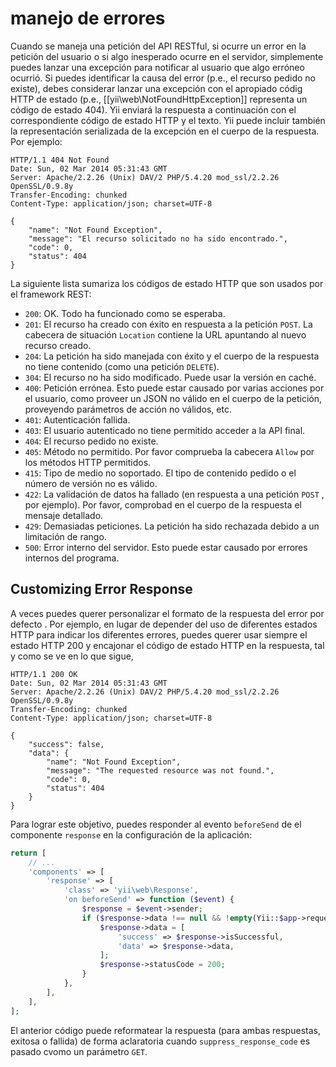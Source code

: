 manejo de errores
==============

Cuando se maneja una petición del API RESTful, si ocurre un error en la petición del usuario o si algo inesperado ocurre en el servidor, simplemente puedes lanzar una excepción para notificar al usuario que algo erróneo ocurrió.
Si puedes identificar la causa del error (p.e., el recurso pedido no existe), debes considerar lanzar una excepción con el apropiado códig HTTP de estado (p.e., [[yii\web\NotFoundHttpException]] representa un código de estado 404). Yii enviará la respuesta a continuación con el correspondiente código de estado HTTP y el texto. Yii puede incluir también la representación serializada de la excepción en el cuerpo de la respuesta. Por ejemplo:

```
HTTP/1.1 404 Not Found
Date: Sun, 02 Mar 2014 05:31:43 GMT
Server: Apache/2.2.26 (Unix) DAV/2 PHP/5.4.20 mod_ssl/2.2.26 OpenSSL/0.9.8y
Transfer-Encoding: chunked
Content-Type: application/json; charset=UTF-8

{
    "name": "Not Found Exception",
    "message": "El recurso solicitado no ha sido encontrado.",
    "code": 0,
    "status": 404
}
```

La siguiente lista sumariza los códigos de estado HTTP que son usados por el framework REST:

* `200`: OK. Todo ha funcionado como se esperaba.
* `201`: El recurso ha creado con éxito en respuesta a la petición `POST`. La cabecera de situación `Location`  contiene la URL apuntando al nuevo recurso creado.
* `204`: La petición ha sido manejada con éxito y el cuerpo de la respuesta no tiene contenido (como una petición `DELETE`).
* `304`: El recurso no ha sido modificado. Puede usar la versión en caché.
* `400`: Petición errónea. Esto puede estar causado por varias acciones por el usuario, como proveer un JSON no válido en el cuerpo de la petición, proveyendo parámetros de acción no válidos, etc.
* `401`: Autenticación fallida.
* `403`: El usuario autenticado no tiene permitido acceder a la API final.
* `404`: El recurso pedido no existe.
* `405`: Método no permitido. Por favor comprueba la cabecera `Allow` por los métodos HTTP permitidos.
* `415`: Tipo de medio no soportado. El tipo de contenido pedido o el número de versión no es válido.
* `422`: La validación de datos ha fallado (en respuesta a una petición `POST` , por ejemplo). Por favor, comprobad en el cuerpo de la respuesta el mensaje detallado.
* `429`: Demasiadas peticiones. La petición ha sido rechazada debido a un limitación de rango.
* `500`: Error interno del servidor. Esto puede estar causado por errores internos  del programa.


## Customizing Error Response <a name="customizing-error-response"></a>

A veces puedes querer personalizar el formato de la respuesta del error por defecto . Por ejemplo, en lugar de depender del uso de diferentes estados HTTP para indicar los diferentes errores, puedes querer usar siempre el estado HTTP 200 y encajonar el código de estado HTTP en la respuesta, tal y como se ve en lo que sigue,

```
HTTP/1.1 200 OK
Date: Sun, 02 Mar 2014 05:31:43 GMT
Server: Apache/2.2.26 (Unix) DAV/2 PHP/5.4.20 mod_ssl/2.2.26 OpenSSL/0.9.8y
Transfer-Encoding: chunked
Content-Type: application/json; charset=UTF-8

{
    "success": false,
    "data": {
        "name": "Not Found Exception",
        "message": "The requested resource was not found.",
        "code": 0,
        "status": 404
    }
}
```

Para lograr este objetivo, puedes responder al evento `beforeSend` de el componente `response` en la configuración de la aplicación:

```php
return [
    // ...
    'components' => [
        'response' => [
            'class' => 'yii\web\Response',
            'on beforeSend' => function ($event) {
                $response = $event->sender;
                if ($response->data !== null && !empty(Yii::$app->request->get['suppress_response_code'])) {
                    $response->data = [
                        'success' => $response->isSuccessful,
                        'data' => $response->data,
                    ];
                    $response->statusCode = 200;
                }
            },
        ],
    ],
];
```

El anterior código puede reformatear la respuesta (para ambas respuestas, exitosa o fallida) de forma aclaratoria cuando
`suppress_response_code` es pasado cvomo un parámetro `GET`.
